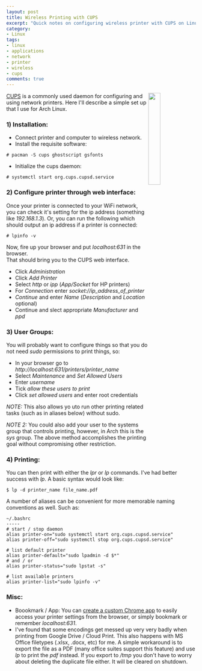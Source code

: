 ```yaml
---
layout: post
title: Wireless Printing with CUPS
excerpt: "Quick notes on configuring wireless printer with CUPS on Linux"
category:
- Linux
tags:
- linux
- applications
- network
- printer
- wireless
- cups
comments: true
---
```


<img style="float: right; height: auto; width: 25%" 
src="http://hplipopensource.com/hplip-web/images/cups_left.png">

[CUPS](https://wiki.archlinux.org/index.php/CUPS) is a commonly used 
daemon for configuring and using network printers.  Here I'll describe a 
simple set up that I use for Arch Linux.

### 1) Installation:

- Connect printer and computer to wireless network.
- Install the requisite software:

```# pacman -S cups ghostscript gsfonts```

- Initialize the cups daemon:

```# systemctl start org.cups.cupsd.service```

### 2) Configure printer through web interface:

Once your printer is connected to your WiFi network, you can check it's 
setting for the ip address (something like *192.168.1.3*).  Or, you 
can run the following which should output an ip address if a printer is 
connected:

```# lpinfo -v```

Now, fire up your browser and put *localhost:631* in the browser.  
That should bring you to the CUPS web interface.

- Click *Administration*
- Click *Add Printer*
- Select *http* or *ipp* (*App/Socket* for HP printers)
- For *Connection* enter *socket://ip_address_of_printer*
- *Continue* and enter *Name* (*Description* and *Location* optional)
- Continue and slect appropriate *Manufacturer* and *ppd*

### 3) User Groups:

You will probably want to configure things so that you do not need *sudo* 
permissions to print things, so:

- In your browser go to *http://localhost:631/printers/printer_name*
- Select *Maintenance* and *Set Allowed Users*
- Enter *username*
- Tick *allow these users to print*
- Click *set allowed users* and enter root credentials

*NOTE:*  This also allows yo uto run other printing related tasks (such as 
in aliases below) without sudo.

*NOTE 2:*  You could also add your user to the systems group that controls 
printing, however, in Arch this is the *sys* group.  The above method 
accomplishes the printing goal without compromising other restriction.

### 4) Printing:

You can then print with either the *lpr* or *lp* commands.  I've 
had better success with *lp*.  A basic syntax would look like:

```$ lp -d printer_name file_name.pdf```

A number of aliases can be convenient for more memorable naming 
conventions as well.  Such as:

```
~/.bashrc
-----
# start / stop daemon
alias printer-on="sudo systemctl start org.cups.cupsd.service"
alias printer-off="sudo systemctl stop org.cups.cupsd.service"

# list default printer
alias printer-default="sudo lpadmin -d $*"
# and / or
alias printer-status="sudo lpstat -s"

# list available printers
alias printer-list="sudo lpinfo -v"
```

### Misc:

- Boookmark / App:  You can [create a custom Chrome 
app](https://gtbjj.github.io/linux/networking/applications/2016/04/02/1122-Custom-Chrome-Applications.html) 
to easily access your printer settings from the browser, or simply 
bookmark or remember *localhost:631*.
- I've found that some encodings get messed up very very badly when 
printing from Google Drive / Cloud Print.  This also happens with MS 
Office filetypes (.xlsx, .docx, etc) for me.  A simple workaround is to 
export the file as a PDF (many office suites support this feature) and use 
*lp* to print the *pdf* instead.  If you export to */tmp* you don't 
have to worry about deleting the duplicate file either.  It will be 
cleared on shutdown.
